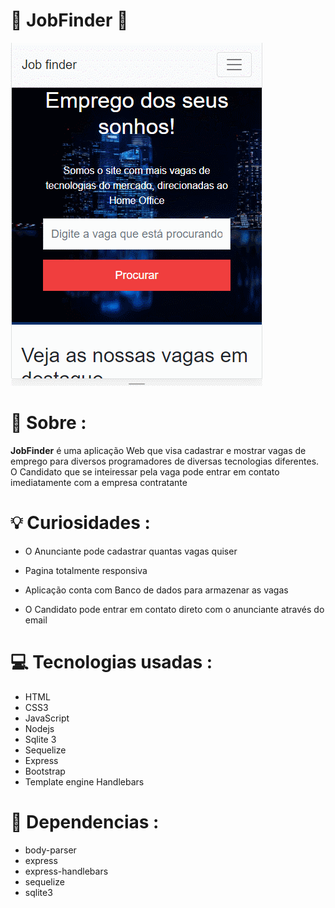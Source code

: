 # 💼 JobFinder 💼
 

<img src="./public/img/jobWebMobile.gif" alt="JobFinder">
<p></p>

# 🔎 Sobre : 

**JobFinder** é uma aplicação Web que visa cadastrar e mostrar vagas de emprego para diversos programadores de diversas tecnologias diferentes. O Candidato que se inteiressar pela vaga pode entrar em contato imediatamente com a empresa contratante

# 💡 Curiosidades :

- O Anunciante pode cadastrar quantas vagas quiser

- Pagina totalmente responsiva
- Aplicação conta com Banco de dados para armazenar as vagas
- O Candidato pode entrar em contato direto com o anunciante através do email

 # 💻 Tecnologias usadas : 
- HTML
- CSS3
- JavaScript
- Nodejs
- Sqlite 3
- Sequelize
- Express
- Bootstrap
- Template engine Handlebars

# 🚩 Dependencias :

- body-parser 
- express 
- express-handlebars 
- sequelize 
- sqlite3 